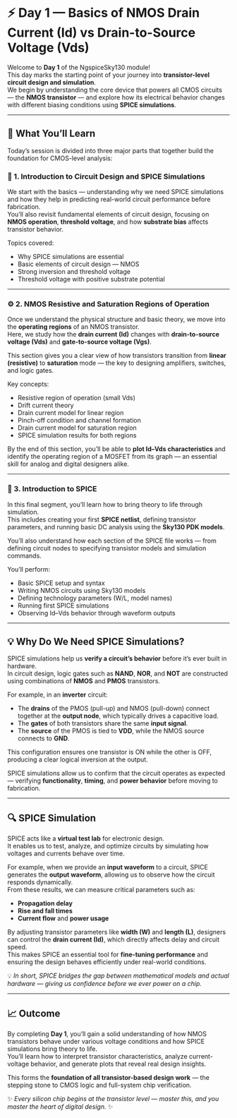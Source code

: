 # ⚡ Day 1 — Basics of NMOS Drain Current (Id) vs Drain-to-Source Voltage (Vds)

Welcome to **Day 1** of the NgspiceSky130 module!  
This day marks the starting point of your journey into **transistor-level circuit design and simulation**.  
We begin by understanding the core device that powers all CMOS circuits — the **NMOS transistor** — and explore how its electrical behavior changes with different biasing conditions using **SPICE simulations**.

---

## 🎯 What You’ll Learn

Today’s session is divided into three major parts that together build the foundation for CMOS-level analysis:

### 🧩 1. Introduction to Circuit Design and SPICE Simulations  

We start with the basics — understanding why we need SPICE simulations and how they help in predicting real-world circuit performance before fabrication.  
You’ll also revisit fundamental elements of circuit design, focusing on **NMOS operation**, **threshold voltage**, and how **substrate bias** affects transistor behavior.  

Topics covered:
- Why SPICE simulations are essential  
- Basic elements of circuit design — NMOS  
- Strong inversion and threshold voltage  
- Threshold voltage with positive substrate potential  

---

### ⚙️ 2. NMOS Resistive and Saturation Regions of Operation  

Once we understand the physical structure and basic theory, we move into the **operating regions** of an NMOS transistor.  
Here, we study how the **drain current (Id)** changes with **drain-to-source voltage (Vds)** and **gate-to-source voltage (Vgs)**.  

This section gives you a clear view of how transistors transition from **linear (resistive)** to **saturation** mode — the key to designing amplifiers, switches, and logic gates.

Key concepts:
- Resistive region of operation (small Vds)  
- Drift current theory  
- Drain current model for linear region  
- Pinch-off condition and channel formation  
- Drain current model for saturation region  
- SPICE simulation results for both regions  

By the end of this section, you’ll be able to **plot Id–Vds characteristics** and identify the operating region of a MOSFET from its graph — an essential skill for analog and digital designers alike.

---

### 🧠 3. Introduction to SPICE  

In this final segment, you’ll learn how to bring theory to life through simulation.  
This includes creating your first **SPICE netlist**, defining transistor parameters, and running basic DC analysis using the **Sky130 PDK models**.  

You’ll also understand how each section of the SPICE file works — from defining circuit nodes to specifying transistor models and simulation commands.

You’ll perform:  
- Basic SPICE setup and syntax  
- Writing NMOS circuits using Sky130 models  
- Defining technology parameters (W/L, model names)  
- Running first SPICE simulations  
- Observing Id–Vds behavior through waveform outputs  

---

## 💡 Why Do We Need SPICE Simulations?

SPICE simulations help us **verify a circuit’s behavior** before it’s ever built in hardware.  
In circuit design, logic gates such as **NAND**, **NOR**, and **NOT** are constructed using combinations of **NMOS** and **PMOS** transistors.  

For example, in an **inverter** circuit:
- The **drains** of the PMOS (pull-up) and NMOS (pull-down) connect together at the **output node**, which typically drives a capacitive load.  
- The **gates** of both transistors share the same **input signal**.  
- The **source** of the PMOS is tied to **VDD**, while the NMOS source connects to **GND**.  

This configuration ensures one transistor is ON while the other is OFF, producing a clear logical inversion at the output.  

SPICE simulations allow us to confirm that the circuit operates as expected — verifying **functionality**, **timing**, and **power behavior** before moving to fabrication.  

---

## 🔍 SPICE Simulation  

SPICE acts like a **virtual test lab** for electronic design.  
It enables us to test, analyze, and optimize circuits by simulating how voltages and currents behave over time.  

For example, when we provide an **input waveform** to a circuit, SPICE generates the **output waveform**, allowing us to observe how the circuit responds dynamically.  
From these results, we can measure critical parameters such as:
- **Propagation delay**  
- **Rise and fall times**  
- **Current flow** and **power usage**

By adjusting transistor parameters like **width (W)** and **length (L)**, designers can control the **drain current (Id)**, which directly affects delay and circuit speed.  
This makes SPICE an essential tool for **fine-tuning performance** and ensuring the design behaves efficiently under real-world conditions.

💡 *In short, SPICE bridges the gap between mathematical models and actual hardware — giving us confidence before we ever power on a chip.*

---

## 📈 Outcome  

By completing **Day 1**, you’ll gain a solid understanding of how NMOS transistors behave under various voltage conditions and how SPICE simulations bring theory to life.  
You’ll learn how to interpret transistor characteristics, analyze current-voltage behavior, and generate plots that reveal real design insights.  

This forms the **foundation of all transistor-based design work** — the stepping stone to CMOS logic and full-system chip verification.

✨ *Every silicon chip begins at the transistor level — master this, and you master the heart of digital design.* ✨

